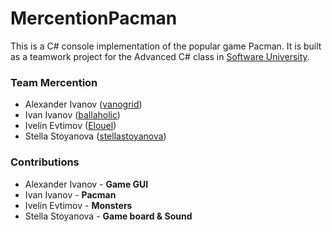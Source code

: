 # MercentionPacman
This is a C# console implementation of the popular game Pacman.
It is built as a teamwork project for the Advanced C# class in [Software University](https://softuni.bg/).

### Team Mercention
- Alexander Ivanov ([vanogrid](https://github.com/vanogrid))
- Ivan Ivanov ([ballaholic](https://github.com/ballaholic))
- Ivelin Evtimov ([Elouel](https://github.com/Elouel))
- Stella Stoyanova ([stellastoyanova](https://github.com/stellastoyanova))

### Contributions
- Alexander Ivanov - **Game GUI**
- Ivan Ivanov - **Pacman**
- Ivelin Evtimov - **Monsters**
- Stella Stoyanova - **Game board & Sound**
